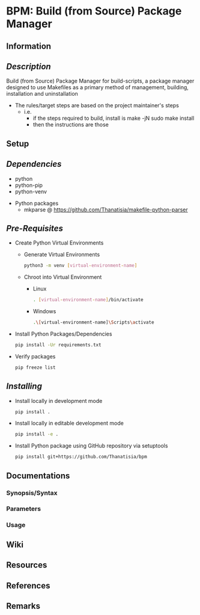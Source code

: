 BPM: Build (from Source) Package Manager
========================================

## Information

*Description*
-------------

Build (from Source) Package Manager for build-scripts, a package manager designed to use Makefiles as a primary method of management, building, installation and uninstallation

- The rules/target steps are based on the project maintainer's steps
    - i.e.
        - if the steps required to build, install is
            make -jN
            sudo make install
        - then the instructions are those

## Setup

*Dependencies*
--------------
+ python
+ python-pip
+ python-venv

- Python packages
    + mkparse @ https://github.com/Thanatisia/makefile-python-parser

*Pre-Requisites*
----------------
- Create Python Virtual Environments
    - Generate Virtual Environments
        ```bash
        python3 -m venv [virtual-environment-name]
        ```

    - Chroot into Virtual Environment
        - Linux
            ```bash
            . [virtual-environment-name]/bin/activate
            ```
        - Windows
            ```bash
            .\[virtual-environment-name]\Scripts\activate
            ```

- Install Python Packages/Dependencies
    ```bash
    pip install -Ur requirements.txt
    ```

- Verify packages
    ```bash
    pip freeze list
    ```

*Installing*
------------
- Install locally in development mode
    ```bash
    pip install .
    ```

- Install locally in editable development mode
    ```bash
    pip install -e .
    ```

- Install Python package using GitHub repository via setuptools
    ```bash
    pip install git+https://github.com/Thanatisia/bpm
    ```

## Documentations
### Synopsis/Syntax
### Parameters
### Usage

## Wiki

## Resources

## References

## Remarks

